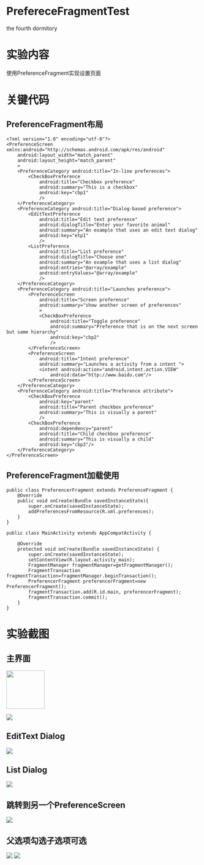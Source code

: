 # PrefereceFragmentTest
the fourth dormitory
# 实验内容
使用PreferenceFragment实现设置页面
# 关键代码
## PreferenceFragment布局
```
<?xml version="1.0" encoding="utf-8"?>
<PreferenceScreen xmlns:android="http://schemas.android.com/apk/res/android"
    android:layout_width="match_parent"
    android:layout_height="match_parent"
    >
    <PreferenceCategory android:title="In-line preferences">
        <CheckBoxPreference
            android:title="Checkbox preference"
            android:summary="This is a checkbox"
            android:key="cbp1"
            />
    </PreferenceCategory>
    <PreferenceCategory android:title="Dialog-based preference">
        <EditTextPreference
            android:title="Edit text preference"
            android:dialogTitle="Enter your favorite animal"
            android:summary="An example that uses an edit text dialog"
            android:key="etp1"
            />
        <ListPreference
            android:title="List preference"
            android:dialogTitle="Choose one"
            android:summary="An example that uses a list dialog"
            android:entries="@array/example"
            android:entryValues="@array/example"
            />
    </PreferenceCategory>
    <PreferenceCategory android:title="Launches preference">
        <PreferenceScreen
            android:title="Screen preference"
            android:summary="show another screen of preferences"
            >
            <CheckBoxPreference
                android:title="Toggle preference"
                android:summary="Preference that is on the next screen but same hierarchy"
                android:key="cbp2"
                />
        </PreferenceScreen>
        <PreferenceScreen
            android:title="Intent preference"
            android:summary="Launches a activity from a intent ">
            <intent android:action="android.intent.action.VIEW"
                android:data="http://www.baidu.com"/>
        </PreferenceScreen>
    </PreferenceCategory>
    <PreferenceCategory android:title="Preference attribute">
        <CheckBoxPreference
            android:key="parent"
            android:title="Parent checkbox preference"
            android:summary="This is visually a parent"
            />
        <CheckBoxPreference
            android:dependency="parent"
            android:title="Child checkbox preference"
            android:summary="This is visually a child"
            android:key="cbp3"/>
    </PreferenceCategory>
</PreferenceScreen>

```
## PreferenceFragment加载使用
```
public class PreferencerFragment extends PreferenceFragment {
    @Override
    public void onCreate(Bundle savedInstanceState){
        super.onCreate(savedInstanceState);
        addPreferencesFromResource(R.xml.preferences);
    }
}
```
```
public class MainActivity extends AppCompatActivity {

    @Override
    protected void onCreate(Bundle savedInstanceState) {
        super.onCreate(savedInstanceState);
        setContentView(R.layout.activity_main);
        FragmentManager fragmentManager=getFragmentManager();
        FragmentTransaction fragmentTransaction=fragmentManager.beginTransaction();
        PreferencerFragment preferencerFragment=new PreferencerFragment();
        fragmentTransaction.add(R.id.main, preferencerFragment);
        fragmentTransaction.commit();
    }
}
```
# 实验截图
## 主界面
<img src=https://github.com/smartflowers/PrefereceFragmentTest/blob/master/pictures/generalperspect1.jpg width="100" />

![](https://github.com/smartflowers/PrefereceFragmentTest/blob/master/pictures/generalperspect2.jpg)
## EditText Dialog
![](https://github.com/smartflowers/PrefereceFragmentTest/blob/master/pictures/editdialog.jpg)
## List Dialog
![](https://github.com/smartflowers/PrefereceFragmentTest/blob/master/pictures/listdialog.jpg)
## 跳转到另一个PreferenceScreen
![](https://github.com/smartflowers/PrefereceFragmentTest/blob/c27563d18da70ca943dfd6712197cf5ff905ff9a/pictures/jump.jpg)
## 父选项勾选子选项可选
![](https://github.com/smartflowers/PrefereceFragmentTest/blob/master/pictures/dependencyinit.jpg)
![](https://github.com/smartflowers/PrefereceFragmentTest/blob/master/pictures/dependencychange.jpg)
